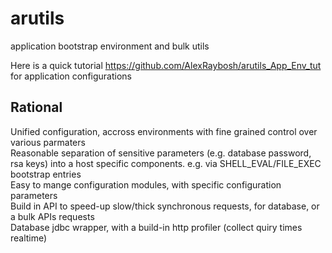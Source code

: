 # arutils
application bootstrap environment and bulk utils

Here is a quick tutorial https://github.com/AlexRaybosh/arutils_App_Env_tut
for application configurations

## Rational

Unified configuration, accross environments with fine grained control over various parmaters<br>
Reasonable separation of sensitive parameters (e.g. database password, rsa keys) into a host specific components. e.g. via SHELL_EVAL/FILE_EXEC bootstrap entries<br>
Easy to mange configuration modules, with specific configuration parameters<br>
Build in API to speed-up slow/thick synchronous requests, for database, or a bulk APIs requests<br>
Database jdbc wrapper, with a build-in http profiler (collect quiry times realtime)<br>
